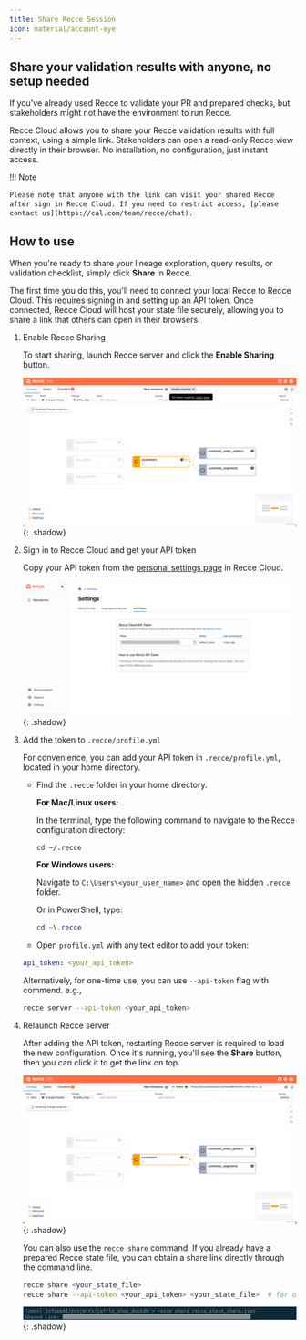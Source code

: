 ```yaml
---
title: Share Recce Session
icon: material/account-eye
---
```


## Share your validation results with anyone, no setup needed

If you've already used Recce to validate your PR and prepared checks, but stakeholders might not have the environment to run Recce.

Recce Cloud allows you to share your Recce validation results with full context, using a simple link. Stakeholders can open a read-only Recce view directly in their browser. No installation, no configuration, just instant access.

!!! Note

    Please note that anyone with the link can visit your shared Recce after sign in Recce Cloud. If you need to restrict access, [please contact us](https://cal.com/team/recce/chat).

## How to use

When you're ready to share your lineage exploration, query results, or validation checklist, simply click **Share** in Recce.

The first time you do this, you'll need to connect your local Recce to Recce Cloud. This requires signing in and setting up an API token. Once connected, Recce Cloud will host your state file securely, allowing you to share a link that others can open in their browsers.

1. Enable Recce Sharing

    To start sharing, launch Recce server and click the **Enable Sharing** button.

    ![Recce Server](../assets/images/recce-cloud/recce-server-enable-sharing-fs8.png){: .shadow}

1. Sign in to Recce Cloud and get your API token

    Copy your API token from the [personal settings page](https://cloud.datarecce.io/settings#tokens) in Recce Cloud.

    ![Recce API Token](../assets/images/recce-cloud/setting-page-api-token-fs8.png){: .shadow}

1. Add the token to `.recce/profile.yml`

    For convenience, you can add your API token in `.recce/profile.yml`, located in your home directory.

    - Find the `.recce` folder in your home directory.

        **For Mac/Linux users:**

        In the terminal, type the following command to navigate to the Recce configuration directory:
        ```shell
        cd ~/.recce
        ```

        **For Windows users:**

        Navigate to `C:\Users\<your_user_name>` and open the hidden `.recce` folder.

        Or in PowerShell, type:
        ```powershell
        cd ~\.recce
        ```

    - Open `profile.yml` with any text editor to add your token:
    ```yaml
    api_token: <your_api_token>
    ```
    Alternatively, for one-time use, you can use `--api-token` flag with commend. e.g.,
    ```bash
    recce server --api-token <your_api_token>
    ```

1. Relaunch Recce server

    After adding the API token, restarting Recce server is required to load the new configuration.
    Once it's running, you'll see the **Share** button, then you can click it to get the link on top.

    ![Recce Share From Server](../assets/images/recce-cloud/recce-share-from-server-fs8.png){: .shadow}

    You can also use the `recce share` command. If you already have a prepared Recce state file, you can obtain a share link directly through the command line.
    ```bash
    recce share <your_state_file>
    recce share --api-token <your_api_token> <your_state_file>  # for one-time use
    ```
    ![Recce Share From CLI](../assets/images/recce-cloud/recce-share-from-cli.png){: .shadow}
